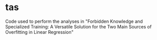 # tas
Code used to perform the analyses in "Forbidden Knowledge and Specialized Training: A Versatile Solution for the Two Main Sources of Overfitting in Linear Regression"
